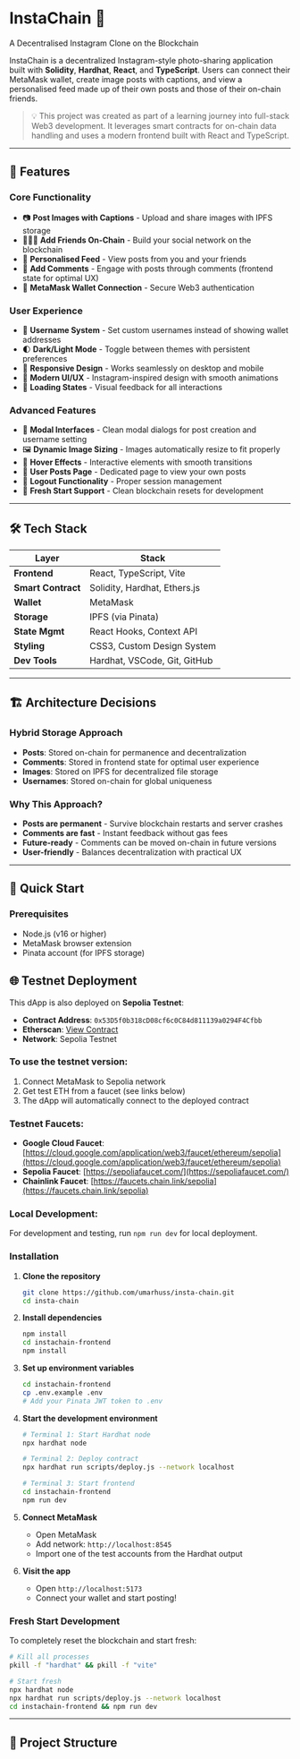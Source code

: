 # InstaChain 📸

A Decentralised Instagram Clone on the Blockchain

InstaChain is a decentralized Instagram-style photo-sharing application built with **Solidity**, **Hardhat**, **React**, and **TypeScript**. Users can connect their MetaMask wallet, create image posts with captions, and view a personalised feed made up of their own posts and those of their on-chain friends.

> 💡 This project was created as part of a learning journey into full-stack Web3 development. It leverages smart contracts for on-chain data handling and uses a modern frontend built with React and TypeScript.

---

## 🚀 Features

### Core Functionality

-   📷 **Post Images with Captions** - Upload and share images with IPFS storage
-   🧑‍🤝‍🧑 **Add Friends On-Chain** - Build your social network on the blockchain
-   📰 **Personalised Feed** - View posts from you and your friends
-   💬 **Add Comments** - Engage with posts through comments (frontend state for optimal UX)
-   🔐 **MetaMask Wallet Connection** - Secure Web3 authentication

### User Experience

-   👤 **Username System** - Set custom usernames instead of showing wallet addresses
-   🌓 **Dark/Light Mode** - Toggle between themes with persistent preferences
-   📱 **Responsive Design** - Works seamlessly on desktop and mobile
-   🎨 **Modern UI/UX** - Instagram-inspired design with smooth animations
-   🔄 **Loading States** - Visual feedback for all interactions

### Advanced Features

-   📁 **Modal Interfaces** - Clean modal dialogs for post creation and username setting
-   🖼️ **Dynamic Image Sizing** - Images automatically resize to fit properly
-   🎯 **Hover Effects** - Interactive elements with smooth transitions
-   📍 **User Posts Page** - Dedicated page to view your own posts
-   🚪 **Logout Functionality** - Proper session management
-   🔄 **Fresh Start Support** - Clean blockchain resets for development

---

## 🛠 Tech Stack

| Layer              | Stack                        |
| ------------------ | ---------------------------- |
| **Frontend**       | React, TypeScript, Vite      |
| **Smart Contract** | Solidity, Hardhat, Ethers.js |
| **Wallet**         | MetaMask                     |
| **Storage**        | IPFS (via Pinata)            |
| **State Mgmt**     | React Hooks, Context API     |
| **Styling**        | CSS3, Custom Design System   |
| **Dev Tools**      | Hardhat, VSCode, Git, GitHub |

---

## 🏗️ Architecture Decisions

### Hybrid Storage Approach

-   **Posts**: Stored on-chain for permanence and decentralization
-   **Comments**: Stored in frontend state for optimal user experience
-   **Images**: Stored on IPFS for decentralized file storage
-   **Usernames**: Stored on-chain for global uniqueness

### Why This Approach?

-   **Posts are permanent** - Survive blockchain restarts and server crashes
-   **Comments are fast** - Instant feedback without gas fees
-   **Future-ready** - Comments can be moved on-chain in future versions
-   **User-friendly** - Balances decentralization with practical UX

---

## 🚀 Quick Start

### Prerequisites

-   Node.js (v16 or higher)
-   MetaMask browser extension
-   Pinata account (for IPFS storage)

## 🌐 Testnet Deployment

This dApp is also deployed on **Sepolia Testnet**:

- **Contract Address**: `0x53D5f0b318cD08cf6c0C84d811139a0294F4Cfbb`
- **Etherscan**: [View Contract](https://sepolia.etherscan.io/address/0x53D5f0b318cD08cf6c0C84d811139a0294F4Cfbb)
- **Network**: Sepolia Testnet

### To use the testnet version:
1. Connect MetaMask to Sepolia network
2. Get test ETH from a faucet (see links below)
3. The dApp will automatically connect to the deployed contract

### Testnet Faucets:
- **Google Cloud Faucet**: [https://cloud.google.com/application/web3/faucet/ethereum/sepolia](https://cloud.google.com/application/web3/faucet/ethereum/sepolia)
- **Sepolia Faucet**: [https://sepoliafaucet.com/](https://sepoliafaucet.com/)
- **Chainlink Faucet**: [https://faucets.chain.link/sepolia](https://faucets.chain.link/sepolia)

### Local Development:
For development and testing, run `npm run dev` for local deployment.

### Installation

1. **Clone the repository**

    ```bash
    git clone https://github.com/umarhuss/insta-chain.git
    cd insta-chain
    ```

2. **Install dependencies**

    ```bash
    npm install
    cd instachain-frontend
    npm install
    ```

3. **Set up environment variables**

    ```bash
    cd instachain-frontend
    cp .env.example .env
    # Add your Pinata JWT token to .env
    ```

4. **Start the development environment**

    ```bash
    # Terminal 1: Start Hardhat node
    npx hardhat node

    # Terminal 2: Deploy contract
    npx hardhat run scripts/deploy.js --network localhost

    # Terminal 3: Start frontend
    cd instachain-frontend
    npm run dev
    ```

5. **Connect MetaMask**

    - Open MetaMask
    - Add network: `http://localhost:8545`
    - Import one of the test accounts from the Hardhat output

6. **Visit the app**
    - Open `http://localhost:5173`
    - Connect your wallet and start posting!

### Fresh Start Development

To completely reset the blockchain and start fresh:

```bash
# Kill all processes
pkill -f "hardhat" && pkill -f "vite"

# Start fresh
npx hardhat node
npx hardhat run scripts/deploy.js --network localhost
cd instachain-frontend && npm run dev
```

---

## 📁 Project Structure

```

```
